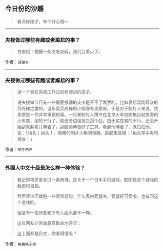 ## 今日份的沙雕

> 看点好段子，有个好心情～


 
---

### 央视做过哪些有趣或者尴尬的事？

> 白岩松：插播一条突发新闻，我们台着火了。


作者：`兰破仑`

---

### 央视做过哪些有趣或者尴尬的事？

> 讲一个曾在央视工作过的老师讲的段子。
> 
> 说央视做节目有一些需要报销的支出是开不了发票的，比如发给现场观众的荧光棒之类的，当年卖荧光棒的小贩哪有发票呀。于是对于制片人来说，找发票是一件非常重要的事。一日某制片人蹲守在北京火车站收集出站旅客的火车票，困的不行了，就去旁边理发店刮个脸。由于实在累的不行，还没开始刮就躺那儿睡着了。刮脸师傅备好了工具，看到他睡着了，就拍拍他，说：「抬头！抬头！」熟睡的制片人瞬间惊醒，跳起来高喊：「抬头写中央电视台！」


作者：`知乎用户`

---

### 外国人中文十级是怎么样一种体验？

> 我记得福原爱发过一条微博，是关于一个日本手机游戏，配图是这个游戏的截图和自拍。
> 
> 然后评论区就是一些很常规的，什么表白爱酱咯，爱酱好可爱啦，也有问这个游戏的。
> 
> 但是有一位网友和所有人画风都不一样。
> 
> 这位网友非常诚恳且耿直地评论：
> 
> 这上面都是日文，你看得懂吗？


作者：`格格格子控`